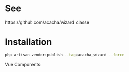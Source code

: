 # See

https://github.com/acacha/wizard_classe

# Installation

```bash
php artisan vendor:publish --tag=acacha_wizard --force
```


Vue Components:


